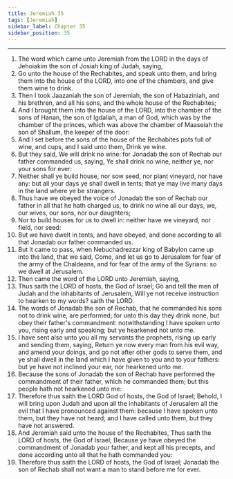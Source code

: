 ```yaml
---
title: Jeremiah 35
tags: [Jeremiah]
sidebar_label: Chapter 35
sidebar_position: 35
---
```


---
1. The word which came unto Jeremiah from the LORD in the days of Jehoiakim the son of Josiah king of Judah, saying,
2. Go unto the house of the Rechabites, and speak unto them, and bring them into the house of the LORD, into one of the chambers, and give them wine to drink.
3. Then I took Jaazaniah the son of Jeremiah, the son of Habaziniah, and his brethren, and all his sons, and the whole house of the Rechabites;
4. And I brought them into the house of the LORD, into the chamber of the sons of Hanan, the son of Igdaliah, a man of God, which was by the chamber of the princes, which was above the chamber of Maaseiah the son of Shallum, the keeper of the door:
5. And I set before the sons of the house of the Rechabites pots full of wine, and cups, and I said unto them, Drink ye wine.
6. But they said, We will drink no wine: for Jonadab the son of Rechab our father commanded us, saying, Ye shall drink no wine, neither ye, nor your sons for ever:
7. Neither shall ye build house, nor sow seed, nor plant vineyard, nor have any: but all your days ye shall dwell in tents; that ye may live many days in the land where ye be strangers.
8. Thus have we obeyed the voice of Jonadab the son of Rechab our father in all that he hath charged us, to drink no wine all our days, we, our wives, our sons, nor our daughters;
9. Nor to build houses for us to dwell in: neither have we vineyard, nor field, nor seed:
10. But we have dwelt in tents, and have obeyed, and done according to all that Jonadab our father commanded us.
11. But it came to pass, when Nebuchadrezzar king of Babylon came up into the land, that we said, Come, and let us go to Jerusalem for fear of the army of the Chaldeans, and for fear of the army of the Syrians: so we dwell at Jerusalem.
12. Then came the word of the LORD unto Jeremiah, saying,
13. Thus saith the LORD of hosts, the God of Israel; Go and tell the men of Judah and the inhabitants of Jerusalem, Will ye not receive instruction to hearken to my words? saith the LORD.
14. The words of Jonadab the son of Rechab, that he commanded his sons not to drink wine, are performed; for unto this day they drink none, but obey their father's commandment: notwithstanding I have spoken unto you, rising early and speaking; but ye hearkened not unto me.
15. I have sent also unto you all my servants the prophets, rising up early and sending them, saying, Return ye now every man from his evil way, and amend your doings, and go not after other gods to serve them, and ye shall dwell in the land which I have given to you and to your fathers: but ye have not inclined your ear, nor hearkened unto me.
16. Because the sons of Jonadab the son of Rechab have performed the commandment of their father, which he commanded them; but this people hath not hearkened unto me:
17. Therefore thus saith the LORD God of hosts, the God of Israel; Behold, I will bring upon Judah and upon all the inhabitants of Jerusalem all the evil that I have pronounced against them: because I have spoken unto them, but they have not heard; and I have called unto them, but they have not answered.
18. And Jeremiah said unto the house of the Rechabites, Thus saith the LORD of hosts, the God of Israel; Because ye have obeyed the commandment of Jonadab your father, and kept all his precepts, and done according unto all that he hath commanded you:
19. Therefore thus saith the LORD of hosts, the God of Israel; Jonadab the son of Rechab shall not want a man to stand before me for ever.